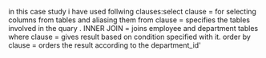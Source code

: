 in this case study i have used follwing clauses:select clause = for selecting columns from tables and aliasing them
from clause = specifies the tables involved in the quary . 
INNER JOIN = joins employee and department tables 
where clause = gives result based on condition specified with it.
order by clause = orders the result according to the department_id'

